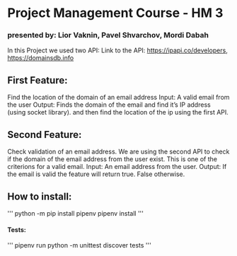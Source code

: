 # Project Management Course - HM 3
### presented by: Lior Vaknin, Pavel Shvarchov, Mordi Dabah

In this Project we used two API:
Link to the API: https://ipapi.co/developers,
				 https://domainsdb.info
				 
## First Feature:
Find the location of the domain of an email address
Input: A valid email from the user
Output: Finds the domain of the email and find it’s IP address (using socket library).
and then find the location of the ip using the first API.
			
## Second Feature:
Check validation of an email address.
We are using the second API to check if the domain of the email address from the user exist.
This is one of the criterions for a valid email.
Input: An email address from the user.
Output: If the email is valid the feature will return true. False otherwise.
	
## How to install:
'''
python -m pip install pipenv
pipenv install
'''
#### Tests:
'''
pipenv run python -m unittest discover tests
'''
